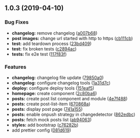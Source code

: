 <a name="1.0.3"></a>
## 1.0.3 (2019-04-10)


### Bug Fixes

* **changelog:** remove changelog ([a007b68](https://github.com/justynaj/angular-masterclass/commit/a007b68))
* **post images:** change url started with http to https ([cb111cb](https://github.com/justynaj/angular-masterclass/commit/cb111cb))
* **test:** add teardown process ([23bd409](https://github.com/justynaj/angular-masterclass/commit/23bd409))
* **test:** fix broken tests ([c2894ac](https://github.com/justynaj/angular-masterclass/commit/c2894ac))
* **tests:** fix e2e test ([117f83f](https://github.com/justynaj/angular-masterclass/commit/117f83f))


### Features

* **changelog:** changelog file update ([79850a0](https://github.com/justynaj/angular-masterclass/commit/79850a0))
* **changelog:** configure changelog tools ([1a31d7c](https://github.com/justynaj/angular-masterclass/commit/1a31d7c))
* **deploy:** configure deploy tools ([151eaf5](https://github.com/justynaj/angular-masterclass/commit/151eaf5))
* **homepage:** create component ([2c80ba6](https://github.com/justynaj/angular-masterclass/commit/2c80ba6))
* **posts:** create post list component and module ([4e7f488](https://github.com/justynaj/angular-masterclass/commit/4e7f488))
* **posts:** create post-list-item ([670868a](https://github.com/justynaj/angular-masterclass/commit/670868a))
* **posts:** display post page ([741a155](https://github.com/justynaj/angular-masterclass/commit/741a155))
* **posts:** enable onpush strategy in changedetector ([862edbc](https://github.com/justynaj/angular-masterclass/commit/862edbc))
* **posts:** fetch mock posts list ([ab94063](https://github.com/justynaj/angular-masterclass/commit/ab94063))
* **styles:** add bootstrap ([c76282b](https://github.com/justynaj/angular-masterclass/commit/c76282b))
* add prettier config ([081d619](https://github.com/justynaj/angular-masterclass/commit/081d619))



